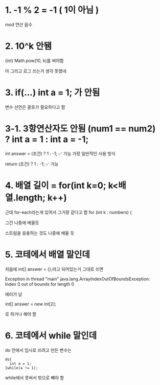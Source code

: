 # 1. -1 % 2 = -1 ( 1이 아님 )
mod 연산 음수

# 2. 10^k 안됌
(int) Math.pow(10, k)를 써야함

아 그리고 로그 쓰는거 생각 못했네

# 3. if(...) int a = 1; 가 안됨
변수 선언은 괄호가 필요하다고 함

# 3-1. 3항연산자도 안됨 (num1 == num2) ? int a = 1 : int a = -1;
int answer = (조건) ? 1 : -1; ✅ 가능	가장 일반적인 사용 방식

return (조건) ? 1 : -1;	✅ 가능

# 4. 배열 길이 = for(int k=0; k<배열.length; k++)
근데 for-each라는게 있어서 그거랑 같다고 함 for (int k : numbers) {

그건 나중에 배울듯

스트림을 응용하는 것도 나중에 배울 듯

# 5. 코테에서 배열 말인데

처음에 int[] answer = {};라고 되어있는거 그대로 쓰면

Exception in thread "main" java.lang.ArrayIndexOutOfBoundsException: Index 0 out of bounds for length 0

에러가 남

int[] answer = new int[2];

로 하거나 해야 함


# 6. 코테에서 while 말인데

do 안에서 임시로 쓰려고 만든 변수는
```
do{
  int a = 1;
}while(a != 1);
```
while에서 못써서 밖으로 빼야 함
